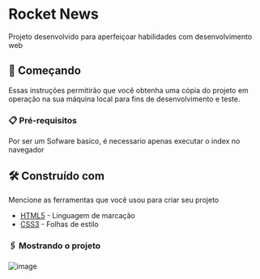 # Rocket News

Projeto desenvolvido para aperfeiçoar habilidades com desenvolvimento web

## 🚀 Começando

Essas instruções permitirão que você obtenha uma cópia do projeto em operação na sua máquina local para fins de desenvolvimento e teste.

### 📋 Pré-requisitos

Por ser um Sofware basico, é necessario apenas executar o index no navegador 

## 🛠️ Construído com

Mencione as ferramentas que você usou para criar seu projeto

* [HTML5](https://developer.mozilla.org/pt-BR/docs/Web/HTML) - Linguagem de marcação
* [CSS3](https://developer.mozilla.org/pt-BR/docs/Web/CSS) - Folhas de estilo 

### 🖇️ Mostrando o projeto

![image](https://github.com/pedrohma07/RocketNews/assets/87721963/95694c3e-7e92-435e-ab26-f6e57fb5d996)


